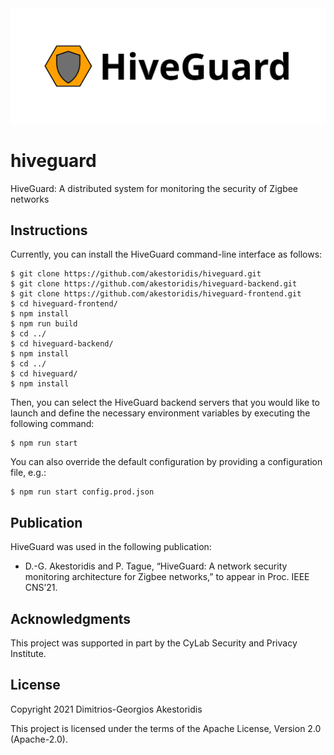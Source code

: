 <img src="hiveguard-header.png">

# hiveguard

HiveGuard: A distributed system for monitoring the security of Zigbee networks


## Instructions

Currently, you can install the HiveGuard command-line interface as follows:
```console
$ git clone https://github.com/akestoridis/hiveguard.git
$ git clone https://github.com/akestoridis/hiveguard-backend.git
$ git clone https://github.com/akestoridis/hiveguard-frontend.git
$ cd hiveguard-frontend/
$ npm install
$ npm run build
$ cd ../
$ cd hiveguard-backend/
$ npm install
$ cd ../
$ cd hiveguard/
$ npm install
```

Then, you can select the HiveGuard backend servers that you would like to launch and define the necessary environment variables by executing the following command:
```console
$ npm run start
```

You can also override the default configuration by providing a configuration file, e.g.:
```console
$ npm run start config.prod.json
```


## Publication

HiveGuard was used in the following publication:

* D.-G. Akestoridis and P. Tague, “HiveGuard: A network security monitoring architecture for Zigbee networks,” to appear in Proc. IEEE CNS’21.


## Acknowledgments

This project was supported in part by the CyLab Security and Privacy Institute.


## License

Copyright 2021 Dimitrios-Georgios Akestoridis

This project is licensed under the terms of the Apache License, Version 2.0 (Apache-2.0).
